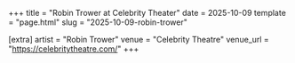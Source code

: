 +++
title = "Robin Trower at Celebrity Theater"
date = 2025-10-09
template = "page.html"
slug = "2025-10-09-robin-trower"

[extra]
artist = "Robin Trower"
venue = "Celebrity Theatre"
venue_url = "https://celebritytheatre.com/"
+++
